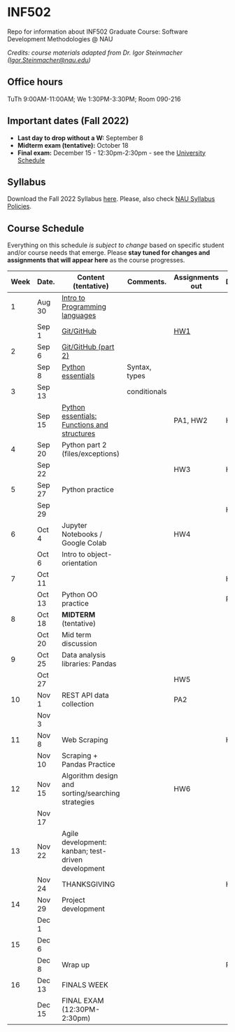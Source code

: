 # INF502

Repo for information about INF502 Graduate Course: Software Development Methodologies @ NAU

_Credits: course materials adapted from Dr. Igor Steinmacher (Igor.Steinmacher@nau.edu)_

## Office hours

TuTh 9:00AM-11:00AM; We 1:30PM-3:30PM; Room 090-216

## Important dates (Fall 2022)

* **Last day to drop without a W:**  September 8
* **Midterm exam (tentative):** October 18
* **Final exam:** December 15 - 12:30pm-2:30pm - see the [University Schedule](https://in.nau.edu/registrar/important-dates/)

## Syllabus

Download the Fall 2022 Syllabus [here](documents/INF502_Syllabus_Fall2022.pdf).
Please, also check [NAU Syllabus Policies](https://nau.edu/university-policy-library/syllabus-requirements/).

## Course Schedule
Everything on this schedule *is subject to change* based on specific student and/or course needs that emerge. Please **stay tuned for changes and assignments that will appear here** as the course progresses.

<!--Work is to be submitted via BbLearn whenever not specified differently. When via BBLearn, the deliverable must be in Word or PDF format.-->

|Week|Date.      | Content (tentative)                                   | Comments.      | Assignments out            | Deadline |
|----|-----------|-------------------------------------------------------|----------------|----------------------------|----------|
| 1  | Aug 30    | [Intro to Programming languages](documents/slides_week1.pdf)|          |                            |          |
|    | Sep  1    | [Git/GitHub](documents/slides_week1.pdf)              |                |[HW1](assignments/01_git.md)|          |
| 2  | Sep  6    | [Git/GitHub (part 2)](documents/slides_week2_part1.pdf)|               |                            |          |
|    | Sep  8    | [Python essentials](documents/slides_week2_part2.pdf) |Syntax, types   |                            |          |
| 3  | Sep 13    |                                                       | conditionals   |                            |          |
|    | Sep 15    |[Python essentials: Functions and structures](documents/slides_week3.pdf)|| PA1, HW2                 | HW1      |
| 4  | Sep 20    | Python part 2 (files/exceptions)                      |                |                            |          |
|    | Sep 22    |                                                       |                | HW3                        | HW2      |
| 5  | Sep 27    | Python practice                                       |                |                            |          |
|    | Sep 29    |                                                       |                |                            | HW3      |
| 6  | Oct  4    | Jupyter Notebooks / Google Colab                      |                | HW4                        |          |
|    | Oct  6    | Intro to object-orientation                           |                |                            |          |
| 7  | Oct 11    |                                                       |                |                            | HW4      |
|    | Oct 13    | Python OO practice                                    |                |                            | PA1      |
| 8  | Oct 18    | **MIDTERM** (tentative)                               |                |                            |          |
|    | Oct 20    | Mid term discussion                                   |                |                            |          |
| 9  | Oct 25    | Data analysis libraries: Pandas                       |                |                            |          |
|    | Oct 27    |                                                       |                | HW5                        |          |
| 10 | Nov  1    | REST API data collection                              |                | PA2                        |          |
|    | Nov  3    |                                                       |                |                            |          |
| 11 | Nov  8    | Web Scraping                                          |                |                            | HW5      |
|    | Nov 10    | Scraping + Pandas Practice                            |                |                            |          |
| 12 | Nov 15    | Algorithm design and sorting/searching strategies     |                | HW6                        |          |
|    | Nov 17    |                                                       |                |                            |          |
| 13 | Nov 22    | Agile development: kanban; test-driven development    |                |                            |          |
|    | Nov 24    | THANKSGIVING                                          |                |                            | HW6      |
| 14 | Nov 29    | Project development                                   |                |                            |          |
|    | Dec  1    |                                                       |                |                            |          |
| 15 | Dec  6    |                                                       |                |                            |          |
|    | Dec  8    | Wrap up                                               |                |                            | PA2      |
| 16 | Dec 13    | FINALS WEEK                                           |                |                            |          |
|    | Dec 15    | FINAL EXAM (12:30PM-2:30pm)                           |                |                            |          |
